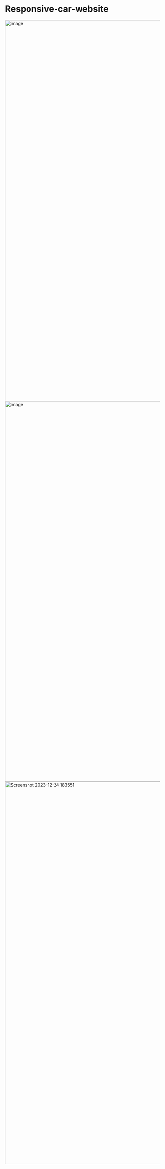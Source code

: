 # Responsive-car-website

<img width="1237" alt="image" src="https://github.com/vyshnavveeravalli/Responsive-car-website/assets/97904310/8d1df59d-f593-4eeb-b378-ae17a3954a5d">

<img width="1235" alt="image" src="https://github.com/vyshnavveeravalli/Responsive-car-website/assets/97904310/b67dced6-d73d-4f3a-9f88-f9862afbf9a7">

<img width="1240" alt="Screenshot 2023-12-24 183551" src="https://github.com/vyshnavveeravalli/Responsive-car-website/assets/97904310/bfedcebe-ca13-4b14-8826-2432a1139f21">

